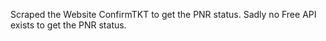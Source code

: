 Scraped the Website ConfirmTKT to get the PNR status. Sadly no Free API exists to get the PNR status.
